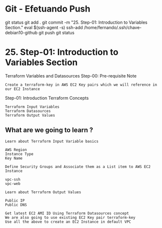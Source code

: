 
# ############################################################################
# ############################################################################
# ############################################################################
# Git - Efetuando Push

git status
git add .
git commit -m "25. Step-01: Introduction to Variables Section."
eval $(ssh-agent -s)
ssh-add /home/fernando/.ssh/chave-debian10-github
git push
git status


# ############################################################################
# ############################################################################
# ############################################################################
# 25. Step-01: Introduction to Variables Section

Terraform Variables and Datasources
Step-00: Pre-requisite Note

    Create a terraform-key in AWS EC2 Key pairs which we will reference in our EC2 Instance

Step-01: Introduction
Terraform Concepts

    Terraform Input Variables
    Terraform Datasources
    Terraform Output Values


## What are we going to learn ?

    Learn about Terraform Input Variable basics

    AWS Region
    Instance Type
    Key Name

    Define Security Groups and Associate them as a List item to AWS EC2 Instance

    vpc-ssh
    vpc-web

    Learn about Terraform Output Values

    Public IP
    Public DNS

    Get latest EC2 AMI ID Using Terraform Datasources concept
    We are also going to use existing EC2 Key pair terraform-key
    Use all the above to create an EC2 Instance in default VPC
